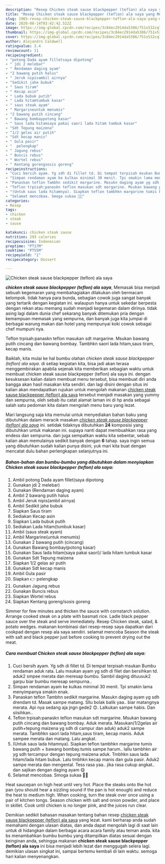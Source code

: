 ```yaml
---
description: "Resep Chicken steak sause blackpepper (teflon) ala saya yang Menggugah Selera"
title: "Resep Chicken steak sause blackpepper (teflon) ala saya yang Menggugah Selera"
slug: 1965-resep-chicken-steak-sause-blackpepper-teflon-ala-saya-yang-menggugah-selera
date: 2020-08-14T03:42:42.522Z
image: https://img-global.cpcdn.com/recipes/3c84ec2914da5386/751x532cq70/chicken-steak-sause-blackpepper-teflon-ala-saya-foto-resep-utama.jpg
thumbnail: https://img-global.cpcdn.com/recipes/3c84ec2914da5386/751x532cq70/chicken-steak-sause-blackpepper-teflon-ala-saya-foto-resep-utama.jpg
cover: https://img-global.cpcdn.com/recipes/3c84ec2914da5386/751x532cq70/chicken-steak-sause-blackpepper-teflon-ala-saya-foto-resep-utama.jpg
author: Alejandro Caldwell
ratingvalue: 3.4
reviewcount: 11
recipeingredient:
- "potong Dada ayam filletsaya dipotong"
- " jdi 2 melebar"
- " Rendaman daging ayam"
- "2 bawang putih halus"
- " Jeruk nipisambil airnya"
- "Sedikit jahe bubuk"
- " Saus tiram"
- " Kecap asin"
- " Lada bubuk putih"
- " Lada hitamtumbuk kasar"
- " saus steak ayam"
- " Margarineuntuk menumis"
- "2 bawang putih cincang"
- " Bawang bombaypotong kasar"
- " Saus lada hitamsaya pakai saori lada hitam tumbuk kasar"
- "Sdt Tepung maizena"
- "1/2 gelas air putih"
- "Sdt kecap manis"
- " Gula pasir"
- "  pelengkap"
- " Jagung rebus"
- " Buncis rebus"
- " Wortel rebus"
- " Kentang gorengsosis goreng"
recipeinstructions:
- "Cuci bersih ayam. Yg sdh di fillet td. Di tempat terpisah msukan Bumbu rendaman aduk rata. Lalu msukan ayam yg sdh di filet dan bersihkan td. aduk2 smpee merata dan meresap bumbu. Sambil daging dituusuk2 garpu biar bumbu meresap sempurna.."
- "Simpan rendaman ayam ke kulkas minimal 30 menit. Tpi smakin lama menyimpanya smakin enak."
- "Panaskan teflon Tambhn sedikit margarine. Masukn daging ayam yg sdh drendam td. Masak sampe matang. Sllu bolak balik yaa.. biar matangnya merata. Api nya sedang aja jngn gede2 😊. Lalkukan sampe habis. Dan siisihkan.."
- "Teflon trpisah:panaskn teflon masukan sdt margarine. Msukan bawang putih cincang dan bawang bombay. Aduk merata. Masukan(1/2gelas air putih+tepung maizena yg sdh di campur dan aduk) aduk2 sampe merata. Tambhkn saori lada hitam,saus tiram, kecap manis. Aduk sampee merata dan matang. Lalu angkat."
- "(Untuk saus lada hitamnya). Siapkan teflon tambhkn margarine tumis bawang putih + bawang bombay.tumis sampe harum.. lallu tambhkn air yg sdh tercampur dengan tepung maizena aduk. Tmbhkn saus lada hitam/lada hitam bubuk. Lalu tmbhkn kecap manis dan gula pasir. Aduk2 sampe merata dan mengental. Tess rasa yaa.. jika rasa cukup angkat.. dan sajikan dengan daging ayam 😋"
- "Selamat mencobaa. Smoga sukaa 🙏😊"
categories:
- Resep
tags:
- chicken
- steak
- sause

katakunci: chicken steak sause 
nutrition: 293 calories
recipecuisine: Indonesian
preptime: "PT17M"
cooktime: "PT55M"
recipeyield: "1"
recipecategory: Dessert

---
```



![Chicken steak sause blackpepper (teflon) ala saya](https://img-global.cpcdn.com/recipes/3c84ec2914da5386/751x532cq70/chicken-steak-sause-blackpepper-teflon-ala-saya-foto-resep-utama.jpg)

<b><i>chicken steak sause blackpepper (teflon) ala saya</i></b>, Memasak bisa menjadi sebuah kegemaran yang membahagiakan dilakukan oleh bermacam kelompok. tidak hanya para bunda, sebagian cowok juga sangat banyak yang tertarik dengan kegiatan ini. walaupun hanya untuk sekedar berpesta dengan rekan atau memang sudah menjadi kegemaran dalam dirinya. tidak asing lagi dalam dunia chef sekarang banyak ditemukan pria dengan kemampuan memasak yang sempurna, dan banyak juga kita jumpai di berbagai warung makan dan hotel yang mempunyai koki cowok sebagai chef mumpuni nya.

Teflon trpisah:panaskn teflon masukan sdt margarine. Msukan bawang putih cincang dan bawang bombay. Tambhkn saori lada hitam,saus tiram, kecap manis.

Baiklah, kita mulai ke hal bumbu olahan <i>chicken steak sause blackpepper (teflon) ala saya</i>. di setiap kegiatan kita, bisa jadi akan terasa menggembirakan apabila sejenak kita memberikan sebagian waktu untuk membuat chicken steak sause blackpepper (teflon) ala saya ini. dengan kesuksesan kalian dalam membuat menu tersebut, bisa membuat diri anda bangga akan hasil masakan kita sendiri. dan lagi disini dengan situs ini kalian akan mendapatkan rujukan untuk mengolah makanan <u>chicken steak sause blackpepper (teflon) ala saya</u> tersebut menjadi masakan yang yummy dan sempurna, oleh sebab itu catat alamat laman ini di hp anda sebagai salah satu pedoman kita dalam mengolah menu baru yang lezat.


Mari langsung saja kita memulai untuk menyediakan bahan baku yang dibutuhkan dalam meracik masakan <u><i>chicken steak sause blackpepper (teflon) ala saya</i></u> ini. setidak tidaknya dibutuhkan <b>24</b> komposisi yang dibutuhkan untuk makanan ini. supaya nanti dapat membuahkan rasa yang endess dan sempurna. dan juga sempatkan waktu kita sebentar, sebab kalian akan memulainya sedikit banyak dengan <b>6</b> tahap. saya ingin semua yang dibutuhkan sudah kalian punya disini, yuk mari kita buat dengan mencatat dulu bahan perlengkapan selanjutnya ini.

<!--inarticleads1-->

##### Bahan-bahan dan bumbu-bumbu yang dibutuhkan dalam menyiapkan Chicken steak sause blackpepper (teflon) ala saya:

1. Ambil potong Dada ayam fillet(saya dipotong
1. Gunakan  jdi 2 melebar)
1. Gunakan  (Rendaman daging ayam)
1. Ambil 2 bawang putih halus
1. Ambil  Jeruk nipis(ambil airnya)
1. Ambil Sedikit jahe bubuk
1. Siapkan  Saus tiram
1. Sediakan  Kecap asin
1. Siapkan  Lada bubuk putih
1. Sediakan  Lada hitam(tumbuk kasar)
1. Ambil  (saus steak ayam)
1. Ambil  Margarine(untuk menumis)
1. Gunakan 2 bawang putih (cincang)
1. Gunakan  Bawang bombay(potong kasar)
1. Gunakan  Saus lada hitam(saya pakai saori)/ lada hitam tumbuk kasar
1. Gunakan Sdt Tepung maizena
1. Siapkan 1/2 gelas air putih
1. Gunakan Sdt kecap manis
1. Ambil  Gula pasir
1. Siapkan  👉 pelengkap
1. Gunakan  Jagung rebus
1. Gunakan  Buncis rebus
1. Siapkan  Wortel rebus
1. Siapkan  Kentang goreng/sosis goreng


Simmer for few minutes and thicken the sauce with cornstarch solution. Arrange cooked steak on a plate with basmati rice. Ladle black pepper sauce over the steak and serve immediately. Resep Chicken steak, salad, &amp; potato wedges. makanan kombinasi dari resep-resep saya dapatkan dari cookpad dengan resep ala saya sendiri. selamat mencoba Season the steak with salt and black pepper just before cooking to prevent drying out the meat. 

<!--inarticleads2-->

##### Cara membuat Chicken steak sause blackpepper (teflon) ala saya:

1. Cuci bersih ayam. Yg sdh di fillet td. Di tempat terpisah msukan Bumbu rendaman aduk rata. Lalu msukan ayam yg sdh di filet dan bersihkan td. aduk2 smpee merata dan meresap bumbu. Sambil daging dituusuk2 garpu biar bumbu meresap sempurna..
1. Simpan rendaman ayam ke kulkas minimal 30 menit. Tpi smakin lama menyimpanya smakin enak.
1. Panaskan teflon Tambhn sedikit margarine. Masukn daging ayam yg sdh drendam td. Masak sampe matang. Sllu bolak balik yaa.. biar matangnya merata. Api nya sedang aja jngn gede2 😊. Lalkukan sampe habis. Dan siisihkan..
1. Teflon trpisah:panaskn teflon masukan sdt margarine. Msukan bawang putih cincang dan bawang bombay. Aduk merata. Masukan(1/2gelas air putih+tepung maizena yg sdh di campur dan aduk) aduk2 sampe merata. Tambhkn saori lada hitam,saus tiram, kecap manis. Aduk sampee merata dan matang. Lalu angkat.
1. (Untuk saus lada hitamnya). Siapkan teflon tambhkn margarine tumis bawang putih + bawang bombay.tumis sampe harum.. lallu tambhkn air yg sdh tercampur dengan tepung maizena aduk. Tmbhkn saus lada hitam/lada hitam bubuk. Lalu tmbhkn kecap manis dan gula pasir. Aduk2 sampe merata dan mengental. Tess rasa yaa.. jika rasa cukup angkat.. dan sajikan dengan daging ayam 😋
1. Selamat mencobaa. Smoga sukaa 🙏😊


Heat saucepan on high heat until very hot. Place the steaks onto the hot pan (you should hear a sizzling sound if the pan is hot enough) and reduce the heat to medium high. When cooking, turn the steak over once using a pair of kitchen tongs. Season chicken with salt and onion powder, and place in skillet. Cook until chicken is no longer pink, and the juices run clear. 

Demikian sedikit bahasan masakan tentang bahan resep <u>chicken steak sause blackpepper (teflon) ala saya</u> yang lezat. kami berharap anda sudah memahami dengan ulasan diatas, dan anda dapat mengolah lagi di saat lain untuk di hidangkan dalam berbagai acara acara family atau teman anda. kita bs menambahkan bumbu bumbu yang ditampilkan diatas sesuai dengan keinginan anda, sehingga makanan <b>chicken steak sause blackpepper (teflon) ala saya</b> ini bisa menjadi lebih lezat dan menggugah selera lagi. demikian ulasan singkat ini, sampai bertemu kembali di lain waktu. semoga hari kalian menyenangkan.

